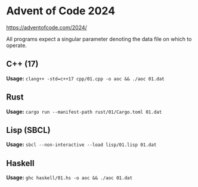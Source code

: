 # Advent of Code 2024

https://adventofcode.com/2024/

All programs expect a singular parameter denoting the data file on which to operate.

## C++ (17)

**Usage:** `clang++ -std=c++17 cpp/01.cpp -o aoc && ./aoc 01.dat`

## Rust

**Usage:** `cargo run --manifest-path rust/01/Cargo.toml 01.dat`

## Lisp (SBCL)

**Usage:** `sbcl --non-interactive --load lisp/01.lisp 01.dat`

## Haskell

**Usage:** `ghc haskell/01.hs -o aoc && ./aoc 01.dat`
